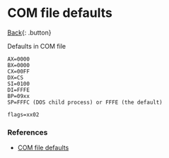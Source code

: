 # COM file defaults

[Back](../../index.md){: .button}

Defaults in COM file

```
AX=0000
BX=0000
CX=00FF
DX=CS
SI=0100
DI=FFFE
BP=09xx
SP=FFFC (DOS child process) or FFFE (the default)

flags=xx02
```

### References

- [COM file defaults](http://www.fysnet.net/yourhelp.htm)

